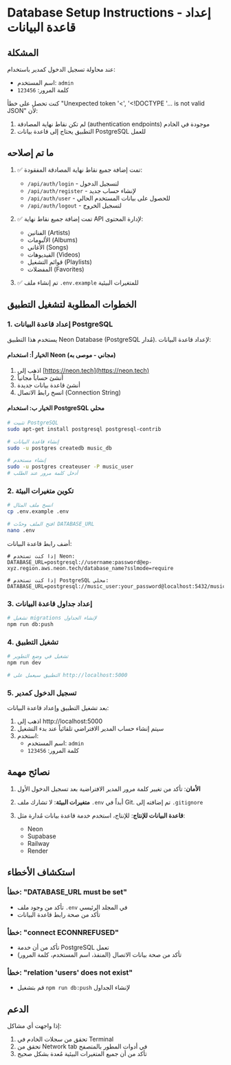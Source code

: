 # Database Setup Instructions - إعداد قاعدة البيانات

## المشكلة
عند محاولة تسجيل الدخول كمدير باستخدام:
- اسم المستخدم: `admin`
- كلمة المرور: `123456`

كنت تحصل على خطأ "Unexpected token '<', '<!DOCTYPE '... is not valid JSON" لأن:
1. لم تكن نقاط نهاية المصادقة (authentication endpoints) موجودة في الخادم
2. التطبيق يحتاج إلى قاعدة بيانات PostgreSQL للعمل

## ما تم إصلاحه
1. ✅ تمت إضافة جميع نقاط نهاية المصادقة المفقودة:
   - `/api/auth/login` - لتسجيل الدخول
   - `/api/auth/register` - لإنشاء حساب جديد
   - `/api/auth/user` - للحصول على بيانات المستخدم الحالي
   - `/api/auth/logout` - لتسجيل الخروج

2. ✅ تمت إضافة جميع نقاط نهاية API لإدارة المحتوى:
   - الفنانين (Artists)
   - الألبومات (Albums)
   - الأغاني (Songs)
   - الفيديوهات (Videos)
   - قوائم التشغيل (Playlists)
   - المفضلات (Favorites)

3. ✅ تم إنشاء ملف `.env.example` للمتغيرات البيئية

## الخطوات المطلوبة لتشغيل التطبيق

### 1. إعداد قاعدة البيانات PostgreSQL

يستخدم هذا التطبيق Neon Database (PostgreSQL مُدار). لإعداد قاعدة البيانات:

#### الخيار أ: استخدام Neon (مجاني - موصى به)
1. اذهب إلى [https://neon.tech](https://neon.tech)
2. أنشئ حساباً مجانياً
3. أنشئ قاعدة بيانات جديدة
4. انسخ رابط الاتصال (Connection String)

#### الخيار ب: استخدام PostgreSQL محلي
```bash
# تثبيت PostgreSQL
sudo apt-get install postgresql postgresql-contrib

# إنشاء قاعدة البيانات
sudo -u postgres createdb music_db

# إنشاء مستخدم
sudo -u postgres createuser -P music_user
# أدخل كلمة مرور عند الطلب
```

### 2. تكوين متغيرات البيئة

```bash
# انسخ ملف المثال
cp .env.example .env

# افتح الملف وحدّث DATABASE_URL
nano .env
```

أضف رابط قاعدة البيانات:
```env
# إذا كنت تستخدم Neon:
DATABASE_URL=postgresql://username:password@ep-xyz.region.aws.neon.tech/database_name?sslmode=require

# إذا كنت تستخدم PostgreSQL محلي:
DATABASE_URL=postgresql://music_user:your_password@localhost:5432/music_db
```

### 3. إعداد جداول قاعدة البيانات

```bash
# تشغيل migrations لإنشاء الجداول
npm run db:push
```

### 4. تشغيل التطبيق

```bash
# تشغيل في وضع التطوير
npm run dev

# التطبيق سيعمل على http://localhost:5000
```

### 5. تسجيل الدخول كمدير

بعد تشغيل التطبيق وإعداد قاعدة البيانات:
1. اذهب إلى http://localhost:5000
2. سيتم إنشاء حساب المدير الافتراضي تلقائياً عند بدء التشغيل
3. استخدم:
   - اسم المستخدم: `admin`
   - كلمة المرور: `123456`

## نصائح مهمة

1. **الأمان**: تأكد من تغيير كلمة مرور المدير الافتراضية بعد تسجيل الدخول الأول

2. **متغيرات البيئة**: لا تشارك ملف `.env` أبداً في Git. تم إضافته إلى `.gitignore`

3. **قاعدة البيانات للإنتاج**: للإنتاج، استخدم خدمة قاعدة بيانات مُدارة مثل:
   - Neon
   - Supabase
   - Railway
   - Render

## استكشاف الأخطاء

### خطأ: "DATABASE_URL must be set"
- تأكد من وجود ملف `.env` في المجلد الرئيسي
- تأكد من صحة رابط قاعدة البيانات

### خطأ: "connect ECONNREFUSED"
- تأكد من أن خدمة PostgreSQL تعمل
- تأكد من صحة بيانات الاتصال (المنفذ، اسم المستخدم، كلمة المرور)

### خطأ: "relation 'users' does not exist"
- قم بتشغيل `npm run db:push` لإنشاء الجداول

## الدعم

إذا واجهت أي مشاكل:
1. تحقق من سجلات الخادم في Terminal
2. تحقق من Network tab في أدوات المطور بالمتصفح
3. تأكد من أن جميع المتغيرات البيئية مُعدة بشكل صحيح